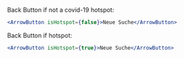 Back Button if not a covid-19 hotspot:

```jsx
<ArrowButton isHotspot={false}>Neue Suche</ArrowButton>
```

Back Button if hotspot:

```jsx
<ArrowButton isHotspot={true}>Neue Suche</ArrowButton>
```
